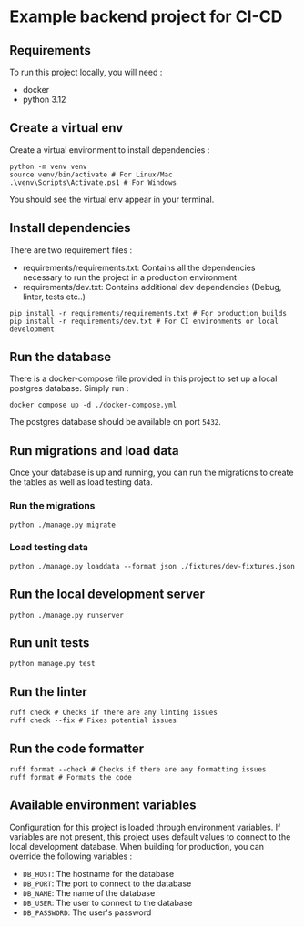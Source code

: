 # Example backend project for CI-CD

## Requirements

To run this project locally, you will need : 
 - docker
 - python 3.12

## Create a virtual env

Create a virtual environment to install dependencies : 
 
```shell
python -m venv venv
source venv/bin/activate # For Linux/Mac
.\venv\Scripts\Activate.ps1 # For Windows
```

You should see the virtual env appear in your terminal.

## Install dependencies

There are two requirement files : 
 - requirements/requirements.txt: Contains all the dependencies necessary to run the project in a production environment
 - requirements/dev.txt: Contains additional dev dependencies (Debug, linter, tests etc..)

```shell
pip install -r requirements/requirements.txt # For production builds
pip install -r requirements/dev.txt # For CI environments or local development
```

## Run the database

There is a docker-compose file provided in this project to set up a local postgres database.
Simply run :

```shell
docker compose up -d ./docker-compose.yml
```

The postgres database should be available on port `5432`.

## Run migrations and load data

Once your database is up and running, you can run the migrations to create the tables as well as load testing data.

### Run the migrations 

```shell
python ./manage.py migrate
```

### Load testing data

``` shell
python ./manage.py loaddata --format json ./fixtures/dev-fixtures.json
```

## Run the local development server

```shell
python ./manage.py runserver
```

## Run unit tests

```shell
python manage.py test
```

## Run the linter

```shell
ruff check # Checks if there are any linting issues
ruff check --fix # Fixes potential issues 
```

## Run the code formatter

```shell
ruff format --check # Checks if there are any formatting issues
ruff format # Formats the code
```

## Available environment variables

Configuration for this project is loaded through environment variables. If variables are not present,
this project uses default values to connect to the local development database. When building for production, you can override the following
variables :
 - `DB_HOST`: The hostname for the database
 - `DB_PORT`: The port to connect to the database
 - `DB_NAME`: The name of the database
 - `DB_USER`: The user to connect to the database
 - `DB_PASSWORD`: The user's password
